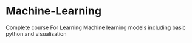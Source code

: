 # Machine-Learning
Complete course For Learning Machine learning models including basic python and visualisation
